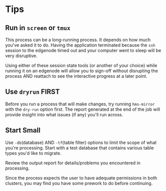 # Tips

## Run in `screen` or `tmux`

This process can be a long-running process.  It depends on how much you've asked it to do.  Having the application terminated because the `ssh` session to the edgenode timed out and your computer went to sleep will be very disruptive.

Using either of these session state tools (or another of your choice) while running it on an edgenode will allow you to sign-off without disrupting the process AND reattach to see the interactive progress at a later point.

## Use `dryrun` FIRST

Before you run a process that will make changes, try running `hms-mirror` with the `dry-run` option first.  The report generated at the end of the job will provide insight into what issues (if any) you'll run across.

## Start Small

Use `-db`(database) AND `-tf`(table filter) options to limit the scope of what you're processing.  Start with a test database that contains various table types you'd like to migrate.

Review the output report for details/problems you encountered in processing.

Since the process expects the user to have adequate permissions in both clusters, you may find you have some prework to do before continuing.
